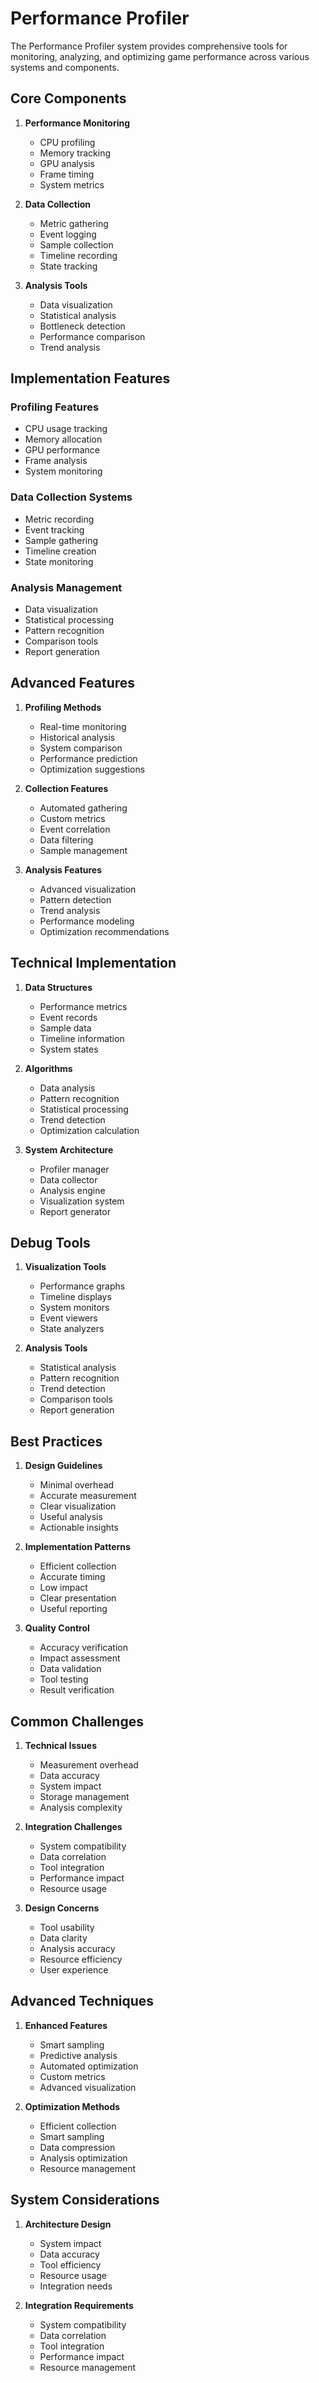 # Performance Profiler

The Performance Profiler system provides comprehensive tools for monitoring, analyzing, and optimizing game performance across various systems and components.

## Core Components

1. **Performance Monitoring**
   - CPU profiling
   - Memory tracking
   - GPU analysis
   - Frame timing
   - System metrics

2. **Data Collection**
   - Metric gathering
   - Event logging
   - Sample collection
   - Timeline recording
   - State tracking

3. **Analysis Tools**
   - Data visualization
   - Statistical analysis
   - Bottleneck detection
   - Performance comparison
   - Trend analysis

## Implementation Features

### Profiling Features
- CPU usage tracking
- Memory allocation
- GPU performance
- Frame analysis
- System monitoring

### Data Collection Systems
- Metric recording
- Event tracking
- Sample gathering
- Timeline creation
- State monitoring

### Analysis Management
- Data visualization
- Statistical processing
- Pattern recognition
- Comparison tools
- Report generation

## Advanced Features

1. **Profiling Methods**
   - Real-time monitoring
   - Historical analysis
   - System comparison
   - Performance prediction
   - Optimization suggestions

2. **Collection Features**
   - Automated gathering
   - Custom metrics
   - Event correlation
   - Data filtering
   - Sample management

3. **Analysis Features**
   - Advanced visualization
   - Pattern detection
   - Trend analysis
   - Performance modeling
   - Optimization recommendations

## Technical Implementation

1. **Data Structures**
   - Performance metrics
   - Event records
   - Sample data
   - Timeline information
   - System states

2. **Algorithms**
   - Data analysis
   - Pattern recognition
   - Statistical processing
   - Trend detection
   - Optimization calculation

3. **System Architecture**
   - Profiler manager
   - Data collector
   - Analysis engine
   - Visualization system
   - Report generator

## Debug Tools

1. **Visualization Tools**
   - Performance graphs
   - Timeline displays
   - System monitors
   - Event viewers
   - State analyzers

2. **Analysis Tools**
   - Statistical analysis
   - Pattern recognition
   - Trend detection
   - Comparison tools
   - Report generation

## Best Practices

1. **Design Guidelines**
   - Minimal overhead
   - Accurate measurement
   - Clear visualization
   - Useful analysis
   - Actionable insights

2. **Implementation Patterns**
   - Efficient collection
   - Accurate timing
   - Low impact
   - Clear presentation
   - Useful reporting

3. **Quality Control**
   - Accuracy verification
   - Impact assessment
   - Data validation
   - Tool testing
   - Result verification

## Common Challenges

1. **Technical Issues**
   - Measurement overhead
   - Data accuracy
   - System impact
   - Storage management
   - Analysis complexity

2. **Integration Challenges**
   - System compatibility
   - Data correlation
   - Tool integration
   - Performance impact
   - Resource usage

3. **Design Concerns**
   - Tool usability
   - Data clarity
   - Analysis accuracy
   - Resource efficiency
   - User experience

## Advanced Techniques

1. **Enhanced Features**
   - Smart sampling
   - Predictive analysis
   - Automated optimization
   - Custom metrics
   - Advanced visualization

2. **Optimization Methods**
   - Efficient collection
   - Smart sampling
   - Data compression
   - Analysis optimization
   - Resource management

## System Considerations

1. **Architecture Design**
   - System impact
   - Data accuracy
   - Tool efficiency
   - Resource usage
   - Integration needs

2. **Integration Requirements**
   - System compatibility
   - Data correlation
   - Tool integration
   - Performance impact
   - Resource management
